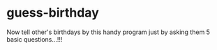 # guess-birthday
Now tell other's birthdays by this handy program just by asking them 5 basic questions...!!!
